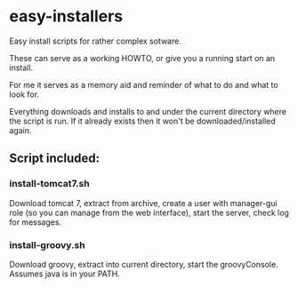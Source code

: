 # easy-installers
Easy install scripts for rather complex sotware.

These can serve as a working HOWTO,
or give you a running start on an install.

For me it serves as a memory aid and reminder of what to do and what
to look for.

Everything downloads and installs to and under the current directory
where the script is run.
If it already exists then it won't be downloaded/installed again.


## Script included:

### install-tomcat7.sh

Download tomcat 7,
extract from archive,
create a user with manager-gui role (so you can manage from the web interface),
start the server,
check log for messages.

### install-groovy.sh

Download groovy, 
extract into current directory,
start the groovyConsole.
Assumes java is in your PATH.


